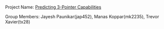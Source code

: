 Project Name: [Predicting 3-Pointer Capabilities](https://github.com/JayeshPaunikar1997/Predicting-3-Pointer-Capabilities/)

Group Members: Jayesh Paunikar(jap452), Manas Koppar(mk2235), Trevor Xavier(tx28) 
